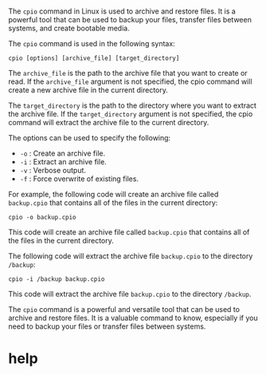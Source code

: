 # 

The `cpio` command in Linux is used to archive and restore files. It is a powerful tool that can be used to backup your files, transfer files between systems, and create bootable media.

The `cpio` command is used in the following syntax:

```
cpio [options] [archive_file] [target_directory]
```

The `archive_file` is the path to the archive file that you want to create or read. If the `archive_file` argument is not specified, the cpio command will create a new archive file in the current directory.

The `target_directory` is the path to the directory where you want to extract the archive file. If the `target_directory` argument is not specified, the cpio command will extract the archive file to the current directory.

The options can be used to specify the following:

* `-o` : Create an archive file.
* `-i` : Extract an archive file.
* `-v` : Verbose output.
* `-f` : Force overwrite of existing files.

For example, the following code will create an archive file called `backup.cpio` that contains all of the files in the current directory:

```
cpio -o backup.cpio
```

This code will create an archive file called `backup.cpio` that contains all of the files in the current directory.

The following code will extract the archive file `backup.cpio` to the directory `/backup`:

```
cpio -i /backup backup.cpio
```

This code will extract the archive file `backup.cpio` to the directory `/backup`.

The `cpio` command is a powerful and versatile tool that can be used to archive and restore files. It is a valuable command to know, especially if you need to backup your files or transfer files between systems.




# help 

```

```
